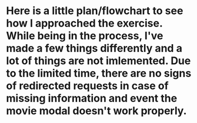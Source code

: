 # Here is a little plan/flowchart to see how I approached the exercise. While being in the process, I've made a few things differently and a lot of things are not imlemented. Due to the limited time, there are no signs of redirected requests in case of missing information and event the movie modal doesn't work properly. 


